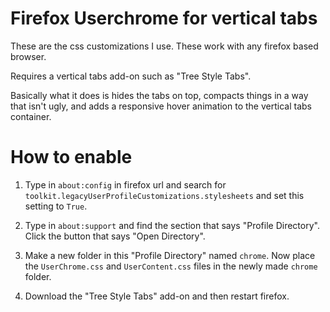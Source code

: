 # Firefox Userchrome for vertical tabs

These are the css customizations I use. These work with any firefox based browser.

Requires a vertical tabs add-on such as "Tree Style Tabs".

Basically what it does is hides the tabs on top, compacts things in a way that isn't ugly, and adds a responsive hover animation to the vertical tabs container.

# How to enable

1. Type in `about:config` in firefox url and search for `toolkit.legacyUserProfileCustomizations.stylesheets` and set this setting to `True`.

2. Type in `about:support` and find the section that says "Profile Directory". Click the button that says "Open Directory".

3. Make a new folder in this "Profile Directory" named `chrome`. Now place the `UserChrome.css` and `UserContent.css` files in the newly made `chrome` folder.

4. Download the "Tree Style Tabs" add-on and then restart firefox.